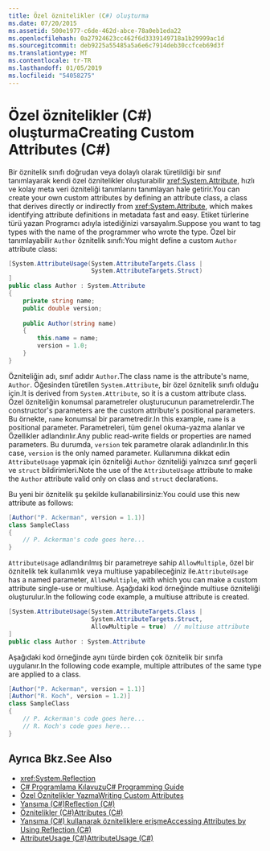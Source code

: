 ```yaml
---
title: Özel öznitelikler (C#) oluşturma
ms.date: 07/20/2015
ms.assetid: 500e1977-c6de-462d-abce-78a0eb1eda22
ms.openlocfilehash: 0a27924623cc462f6d3339149718a1b29999ac1d
ms.sourcegitcommit: deb9225a55485a5a6e6c7914deb30ccfceb69d3f
ms.translationtype: MT
ms.contentlocale: tr-TR
ms.lasthandoff: 01/05/2019
ms.locfileid: "54058275"
---
```

# <a name="creating-custom-attributes-c"></a><span data-ttu-id="b908e-102">Özel öznitelikler (C#) oluşturma</span><span class="sxs-lookup"><span data-stu-id="b908e-102">Creating Custom Attributes (C#)</span></span>
<span data-ttu-id="b908e-103">Bir öznitelik sınıfı doğrudan veya dolaylı olarak türetildiği bir sınıf tanımlayarak kendi özel öznitelikler oluşturabilir <xref:System.Attribute>, hızlı ve kolay meta veri özniteliği tanımlarını tanımlayan hale getirir.</span><span class="sxs-lookup"><span data-stu-id="b908e-103">You can create your own custom attributes by defining an attribute class, a class that derives directly or indirectly from <xref:System.Attribute>, which makes identifying attribute definitions in metadata fast and easy.</span></span> <span data-ttu-id="b908e-104">Etiket türlerine türü yazan Programcı adıyla istediğinizi varsayalım.</span><span class="sxs-lookup"><span data-stu-id="b908e-104">Suppose you want to tag types with the name of the programmer who wrote the type.</span></span> <span data-ttu-id="b908e-105">Özel bir tanımlayabilir `Author` öznitelik sınıfı:</span><span class="sxs-lookup"><span data-stu-id="b908e-105">You might define a custom `Author` attribute class:</span></span>  
  
```csharp  
[System.AttributeUsage(System.AttributeTargets.Class |  
                       System.AttributeTargets.Struct)  
]  
public class Author : System.Attribute  
{  
    private string name;  
    public double version;  
  
    public Author(string name)  
    {  
        this.name = name;  
        version = 1.0;  
    }  
}  
```  
  
 <span data-ttu-id="b908e-106">Özniteliğin adı, sınıf adıdır `Author`.</span><span class="sxs-lookup"><span data-stu-id="b908e-106">The class name is the attribute's name, `Author`.</span></span> <span data-ttu-id="b908e-107">Öğesinden türetilen `System.Attribute`, bir özel öznitelik sınıfı olduğu için.</span><span class="sxs-lookup"><span data-stu-id="b908e-107">It is derived from `System.Attribute`, so it is a custom attribute class.</span></span> <span data-ttu-id="b908e-108">Özel özniteliğin konumsal parametreler oluşturucunun parametrelerdir.</span><span class="sxs-lookup"><span data-stu-id="b908e-108">The constructor's parameters are the custom attribute's positional parameters.</span></span> <span data-ttu-id="b908e-109">Bu örnekte, `name` konumsal bir parametredir.</span><span class="sxs-lookup"><span data-stu-id="b908e-109">In this example, `name` is a positional parameter.</span></span> <span data-ttu-id="b908e-110">Parametreleri, tüm genel okuma-yazma alanlar ve Özellikler adlandırılır.</span><span class="sxs-lookup"><span data-stu-id="b908e-110">Any public read-write fields or properties are named parameters.</span></span> <span data-ttu-id="b908e-111">Bu durumda, `version` tek parametre olarak adlandırılır.</span><span class="sxs-lookup"><span data-stu-id="b908e-111">In this case, `version` is the only named parameter.</span></span> <span data-ttu-id="b908e-112">Kullanımına dikkat edin `AttributeUsage` yapmak için özniteliği `Author` özniteliği yalnızca sınıf geçerli ve `struct` bildirimleri.</span><span class="sxs-lookup"><span data-stu-id="b908e-112">Note the use of the `AttributeUsage` attribute to make the `Author` attribute valid only on class and `struct` declarations.</span></span>  
  
 <span data-ttu-id="b908e-113">Bu yeni bir öznitelik şu şekilde kullanabilirsiniz:</span><span class="sxs-lookup"><span data-stu-id="b908e-113">You could use this new attribute as follows:</span></span>  
  
```csharp  
[Author("P. Ackerman", version = 1.1)]  
class SampleClass  
{  
    // P. Ackerman's code goes here...  
}  
```  
  
 <span data-ttu-id="b908e-114">`AttributeUsage` adlandırılmış bir parametreye sahip `AllowMultiple`, özel bir öznitelik tek kullanımlık veya multiuse yapabileceğiniz ile.</span><span class="sxs-lookup"><span data-stu-id="b908e-114">`AttributeUsage` has a named parameter, `AllowMultiple`, with which you can make a custom attribute single-use or multiuse.</span></span> <span data-ttu-id="b908e-115">Aşağıdaki kod örneğinde multiuse özniteliği oluşturulur.</span><span class="sxs-lookup"><span data-stu-id="b908e-115">In the following code example, a multiuse attribute is created.</span></span>  
  
```csharp  
[System.AttributeUsage(System.AttributeTargets.Class |  
                       System.AttributeTargets.Struct,  
                       AllowMultiple = true)  // multiuse attribute  
]  
public class Author : System.Attribute  
```  
  
 <span data-ttu-id="b908e-116">Aşağıdaki kod örneğinde aynı türde birden çok öznitelik bir sınıfa uygulanır.</span><span class="sxs-lookup"><span data-stu-id="b908e-116">In the following code example, multiple attributes of the same type are applied to a class.</span></span>  
  
```csharp  
[Author("P. Ackerman", version = 1.1)]  
[Author("R. Koch", version = 1.2)]  
class SampleClass  
{  
    // P. Ackerman's code goes here...  
    // R. Koch's code goes here...  
}  
```  
  
## <a name="see-also"></a><span data-ttu-id="b908e-117">Ayrıca Bkz.</span><span class="sxs-lookup"><span data-stu-id="b908e-117">See Also</span></span>

- <xref:System.Reflection>  
- [<span data-ttu-id="b908e-118">C# Programlama Kılavuzu</span><span class="sxs-lookup"><span data-stu-id="b908e-118">C# Programming Guide</span></span>](../../../../csharp/programming-guide/index.md)  
- [<span data-ttu-id="b908e-119">Özel Öznitelikler Yazma</span><span class="sxs-lookup"><span data-stu-id="b908e-119">Writing Custom Attributes</span></span>](../../../../standard/attributes/writing-custom-attributes.md)  
- [<span data-ttu-id="b908e-120">Yansıma (C#)</span><span class="sxs-lookup"><span data-stu-id="b908e-120">Reflection (C#)</span></span>](../../../../csharp/programming-guide/concepts/reflection.md)  
- [<span data-ttu-id="b908e-121">Öznitelikler (C#)</span><span class="sxs-lookup"><span data-stu-id="b908e-121">Attributes (C#)</span></span>](../../../../csharp/programming-guide/concepts/attributes/index.md)  
- [<span data-ttu-id="b908e-122">Yansıma (C#) kullanarak özniteliklere erişme</span><span class="sxs-lookup"><span data-stu-id="b908e-122">Accessing Attributes by Using Reflection (C#)</span></span>](../../../../csharp/programming-guide/concepts/attributes/accessing-attributes-by-using-reflection.md)  
- [<span data-ttu-id="b908e-123">AttributeUsage (C#)</span><span class="sxs-lookup"><span data-stu-id="b908e-123">AttributeUsage (C#)</span></span>](../../../../csharp/programming-guide/concepts/attributes/attributeusage.md)
